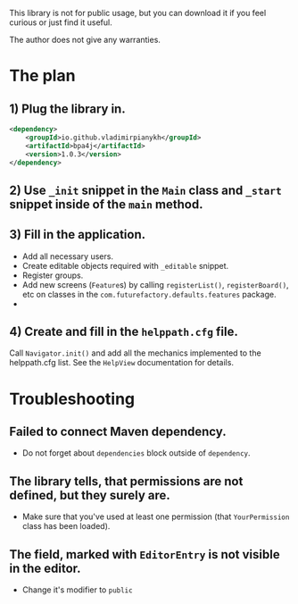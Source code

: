 This library is not for public usage, but you can download it if you feel curious or just find it useful.

The author does not give any warranties.

# The plan

## 1) Plug the library in.
```xml
<dependency>
	<groupId>io.github.vladimirpianykh</groupId>
	<artifactId>bpa4j</artifactId>
	<version>1.0.3</version>
</dependency>
```

## 2) Use `_init` snippet in the `Main` class and `_start` snippet inside of the `main` method.

## 3) Fill in the application.
* Add all necessary users.
* Create editable objects required with `_editable` snippet.
* Register groups.
* Add new screens (`Feature`s) by calling `registerList()`, `registerBoard()`, etc on classes in the `com.futurefactory.defaults.features` package.
* 
## 4) Create and fill in the `helppath.cfg` file.
Call `Navigator.init()` and add all the mechanics implemented to the helppath.cfg list.
See the `HelpView` documentation for details.

# Troubleshooting

## Failed to connect Maven dependency.
* Do not forget about `dependencies` block outside of `dependency`.

## The library tells, that permissions are not defined, but they surely are.
* Make sure that you've used at least one permission (that `YourPermission` class has been loaded).

## The field, marked with `EditorEntry` is not visible in the editor.
* Change it's modifier to `public`
